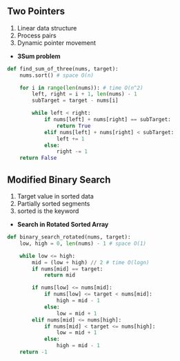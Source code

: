 ## Two Pointers
1. Linear data structure
2. Process pairs
3. Dynamic pointer movement

- **3Sum problem**
```python
def find_sum_of_three(nums, target):
    nums.sort() # space O(n)

    for i in range(len(nums)): # time O(n^2)
        left, right = i + 1, len(nums) - 1
        subTarget = target - nums[i]

        while left < right:
            if nums[left] + nums[right] == subTarget:
                return True
            elif nums[left] + nums[right] < subTarget:
                left += 1
            else:
                right -= 1
    return False
```

## Modified Binary Search
1. Target value in sorted data
2. Partially sorted segments
3. sorted is the keyword

- **Search in Rotated Sorted Array**
```python
def binary_search_rotated(nums, target):
    low, high = 0, len(nums) - 1 # space O(1)

    while low <= high:
        mid = (low + high) // 2 # time O(logn)
        if nums[mid] == target:
            return mid

        if nums[low] <= nums[mid]:
            if nums[low] <= target < nums[mid]:
                high = mid - 1
            else:
                low = mid + 1
        elif nums[mid] <= nums[high]:
            if nums[mid] < target <= nums[high]:
                low = mid + 1
            else:
                high = mid - 1
    return -1
```
